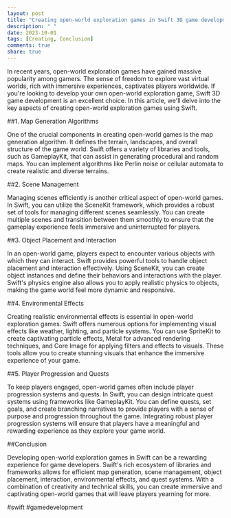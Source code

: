 ```yaml
---
layout: post
title: "Creating open-world exploration games in Swift 3D game development"
description: " "
date: 2023-10-01
tags: [Creating, Conclusion]
comments: true
share: true
---
```


In recent years, open-world exploration games have gained massive popularity among gamers. The sense of freedom to explore vast virtual worlds, rich with immersive experiences, captivates players worldwide. If you're looking to develop your own open-world exploration game, Swift 3D game development is an excellent choice. In this article, we'll delve into the key aspects of creating open-world exploration games using Swift.

##1. Map Generation Algorithms

One of the crucial components in creating open-world games is the map generation algorithm. It defines the terrain, landscapes, and overall structure of the game world. Swift offers a variety of libraries and tools, such as GameplayKit, that can assist in generating procedural and random maps. You can implement algorithms like Perlin noise or cellular automata to create realistic and diverse terrains.

##2. Scene Management

Managing scenes efficiently is another critical aspect of open-world games. In Swift, you can utilize the SceneKit framework, which provides a robust set of tools for managing different scenes seamlessly. You can create multiple scenes and transition between them smoothly to ensure that the gameplay experience feels immersive and uninterrupted for players.

##3. Object Placement and Interaction

In an open-world game, players expect to encounter various objects with which they can interact. Swift provides powerful tools to handle object placement and interaction effectively. Using SceneKit, you can create object instances and define their behaviors and interactions with the player. Swift's physics engine also allows you to apply realistic physics to objects, making the game world feel more dynamic and responsive.

##4. Environmental Effects

Creating realistic environmental effects is essential in open-world exploration games. Swift offers numerous options for implementing visual effects like weather, lighting, and particle systems. You can use SpriteKit to create captivating particle effects, Metal for advanced rendering techniques, and Core Image for applying filters and effects to visuals. These tools allow you to create stunning visuals that enhance the immersive experience of your game.

##5. Player Progression and Quests

To keep players engaged, open-world games often include player progression systems and quests. In Swift, you can design intricate quest systems using frameworks like GameplayKit. You can define quests, set goals, and create branching narratives to provide players with a sense of purpose and progression throughout the game. Integrating robust player progression systems will ensure that players have a meaningful and rewarding experience as they explore your game world.

##Conclusion

Developing open-world exploration games in Swift can be a rewarding experience for game developers. Swift's rich ecosystem of libraries and frameworks allows for efficient map generation, scene management, object placement, interaction, environmental effects, and quest systems. With a combination of creativity and technical skills, you can create immersive and captivating open-world games that will leave players yearning for more.

#swift #gamedevelopment
